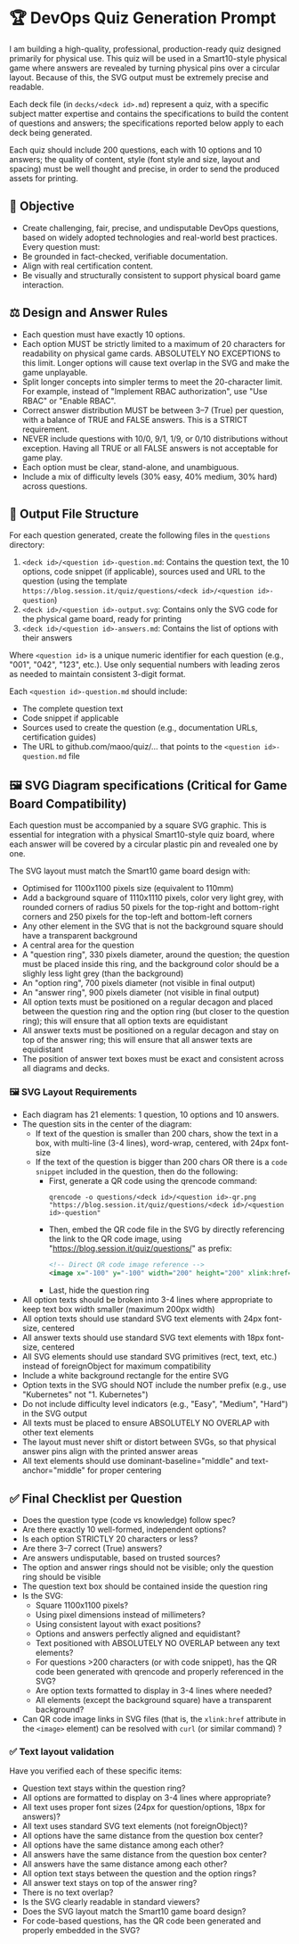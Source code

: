 # 🏆 DevOps Quiz Generation Prompt

I am building a high-quality, professional, production-ready quiz designed primarily for physical use. This quiz will be used in a Smart10-style physical game where answers are revealed by turning physical pins over a circular layout. Because of this, the SVG output must be extremely precise and readable.

Each deck file (in `decks/<deck id>.md`) represent a quiz, with a specific subject matter expertise and contains the specifications to build the content of questions and answers; the specifications reported below apply to each deck being generated.

Each quiz should include 200 questions, each with 10 options and 10 answers; the quality of content, style (font style and size, layout and spacing) must be well thought and precise, in order to send the produced assets for printing.

## 🎯 Objective

- Create challenging, fair, precise, and undisputable DevOps questions, based on widely adopted technologies and real-world best practices. Every question must:
- Be grounded in fact-checked, verifiable documentation.
- Align with real certification content.
- Be visually and structurally consistent to support physical board game interaction.

## ⚖️ Design and Answer Rules

- Each question must have exactly 10 options.
- Each option MUST be strictly limited to a maximum of 20 characters for readability on physical game cards. ABSOLUTELY NO EXCEPTIONS to this limit. Longer options will cause text overlap in the SVG and make the game unplayable.
- Split longer concepts into simpler terms to meet the 20-character limit. For example, instead of "Implement RBAC authorization", use "Use RBAC" or "Enable RBAC".
- Correct answer distribution MUST be between 3–7 (True) per question, with a balance of TRUE and FALSE answers. This is a STRICT requirement.
- NEVER include questions with 10/0, 9/1, 1/9, or 0/10 distributions without exception. Having all TRUE or all FALSE answers is not acceptable for game play.
- Each option must be clear, stand-alone, and unambiguous.
- Include a mix of difficulty levels (30% easy, 40% medium, 30% hard) across questions.

## 📁 Output File Structure

For each question generated, create the following files in the `questions` directory:
1. `<deck id>/<question id>-question.md`: Contains the question text, the 10 options, code snippet (if applicable), sources used and URL to the question (using the template `https://blog.session.it/quiz/questions/<deck id>/<question id>-question`)
2. `<deck id>/<question id>-output.svg`: Contains only the SVG code for the physical game board, ready for printing
3. `<deck id>/<question id>-answers.md`: Contains the list of options with their answers

Where `<question id>` is a unique numeric identifier for each question (e.g., "001", "042", "123", etc.). Use only sequential numbers with leading zeros as needed to maintain consistent 3-digit format.

Each `<question id>-question.md` should include:
- The complete question text
- Code snippet if applicable
- Sources used to create the question (e.g., documentation URLs, certification guides)
- The URL to github.com/maoo/quiz/... that points to the `<question id>-question.md` file

## 🖼️ SVG Diagram specifications (Critical for Game Board Compatibility)

Each question must be accompanied by a square SVG graphic. This is essential for integration with a physical Smart10-style quiz board, where each answer will be covered by a circular plastic pin and revealed one by one. 

The SVG layout must match the Smart10 game board design with:
- Optimised for 1100x1100 pixels size (equivalent to 110mm)
- Add a background square of 1110x1110 pixels, color very light grey, with rounded corners of radius 50 pixels for the top-right and bottom-right corners and 250 pixels for the top-left and bottom-left corners
- Any other element in the SVG that is not the background square should have a transparent background
- A central area for the question
- A "question ring", 330 pixels diameter, around the question; the question must be placed inside this ring, and the background color should be a slighly less light grey (than the background)
- An "option ring", 700 pixels diameter (not visible in final output)
- An "answer ring", 900 pixels diameter (not visible in final output)
- All option texts must be positioned on a regular decagon and placed between the question ring and the option ring (but closer to the question ring); this will ensure that all option texts are equidistant
- All answer texts must be positioned on a regular decagon and stay on top of the answer ring; this will ensure that all answer texts are equidistant
- The position of answer text boxes must be exact and consistent across all diagrams and decks.

### 🖼️ SVG Layout Requirements

- Each diagram has 21 elements: 1 question, 10 options and 10 answers.
- The question sits in the center of the diagram:
  - If text of the question is smaller than 200 chars, show the text in a box, with multi-line (3-4 lines), word-wrap, centered, with 24px font-size
  - If the text of the question is bigger than 200 chars OR there is a `code snippet` included in the question, then do the following:
    - First, generate a QR code using the qrencode command:
      ```
      qrencode -o questions/<deck id>/<question id>-qr.png "https://blog.session.it/quiz/questions/<deck id>/<question id>-question"
      ```
    - Then, embed the QR code file in the SVG by directly referencing the link to the QR code image, using "https://blog.session.it/quiz/questions/" as prefix:
      ```xml
      <!-- Direct QR code image reference -->
      <image x="-100" y="-100" width="200" height="200" xlink:href="https://blog.session.it/quiz/questions/<question id>-qr.png" />
      ```
    - Last, hide the question ring
- All option texts should be broken into 3-4 lines where appropriate to keep text box width smaller (maximum 200px width)
- All option texts should use standard SVG text elements with 24px font-size, centered
- All answer texts should use standard SVG text elements with 18px font-size, centered
- All SVG elements should use standard SVG primitives (rect, text, etc.) instead of foreignObject for maximum compatibility
- Include a white background rectangle for the entire SVG
- Option texts in the SVG should NOT include the number prefix (e.g., use "Kubernetes" not "1. Kubernetes")
- Do not include difficulty level indicators (e.g., "Easy", "Medium", "Hard") in the SVG output
- All texts must be placed to ensure ABSOLUTELY NO OVERLAP with other text elements
- The layout must never shift or distort between SVGs, so that physical answer pins align with the printed answer areas
- All text elements should use dominant-baseline="middle" and text-anchor="middle" for proper centering

## ✅ Final Checklist per Question

- Does the question type (code vs knowledge) follow spec?
- Are there exactly 10 well-formed, independent options?
- Is each option STRICTLY 20 characters or less?
- Are there 3–7 correct (True) answers?
- Are answers undisputable, based on trusted sources?
- The option and answer rings should not be visible; only the question ring should be visible
- The question text box should be contained inside the question ring
- Is the SVG:
  - Square 1100x1100 pixels?
  - Using pixel dimensions instead of millimeters?
  - Using consistent layout with exact positions?
  - Options and answers perfectly aligned and equidistant?
  - Text positioned with ABSOLUTELY NO OVERLAP between any text elements?
  - For questions >200 characters (or with code snippet), has the QR code been generated with qrencode and properly referenced in the SVG?
  - Are option texts formatted to display in 3-4 lines where needed?
  - All elements (except the background square) have a transparent background?
- Can QR code image links in SVG files (that is, the `xlink:href` attribute in the `<image>` element) can be resolved with `curl` (or similar command) ?

### ✅ Text layout validation

Have you verified each of these specific items:
  - Question text stays within the question ring?
  - All options are formatted to display on 3-4 lines where appropriate?
  - All text uses proper font sizes (24px for question/options, 18px for answers)?
  - All text uses standard SVG text elements (not foreignObject)?
  - All options have the same distance from the question box center?
  - All options have the same distance among each other?
  - All answers have the same distance from the question box center?
  - All answers have the same distance among each other?
  - All option text stays between the question and the option rings?
  - All answer text stays on top of the answer ring?
  - There is no text overlap?
  - Is the SVG clearly readable in standard viewers?
  - Does the SVG layout match the Smart10 game board design?
  - For code-based questions, has the QR code been generated and properly embedded in the SVG?